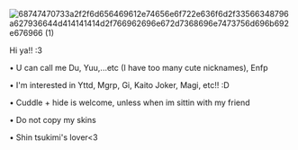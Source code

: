 ![68747470733a2f2f6d656469612e74656e6f722e636f6d2f33566348796a627936644d414141414d2f766962696e672d7368696e7473756d696b692e676966 (1)](https://github.com/Flanyaa/Flanyaa/assets/166564697/7862f7ea-8c09-4983-9782-876c949f8824)


Hi ya!! :3

• U can call me Du, Yuu,...etc (I have too many cute nicknames), Enfp

• I'm interested in Yttd, Mgrp, Gi, Kaito Joker, Magi, etc!! :D

• Cuddle + hide is welcome, unless when im sittin with my friend

•  Do not copy my skins 

• Shin tsukimi's lover<3
